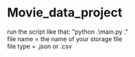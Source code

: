 # Movie_data_project

run the script like that:
"python .\main.py <file name>.<file type>"
  <br/>
  file name = the name of your storage file 
   <br/>
  file type = .json or .csv

